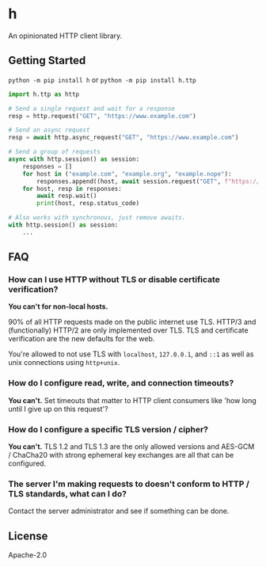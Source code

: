 # h

An opinionated HTTP client library.

## Getting Started

`python -m pip install h` or `python -m pip install h.ttp`

```python
import h.ttp as http

# Send a single request and wait for a response
resp = http.request("GET", "https://www.example.com")

# Send an async request
resp = await http.async_request("GET", "https://www.example.com")

# Send a group of requests
async with http.session() as session:
    responses = []
    for host in ("example.com", "example.org", "example.nope"):
        responses.append((host, await session.request("GET", f"https://{host}")))
    for host, resp in responses:
        await resp.wait()
        print(host, resp.status_code)

# Also works with synchronous, just remove awaits.
with http.session() as session:
    ...
```

## FAQ

### How can I use HTTP without TLS or disable  certificate verification?

**You can't for non-local hosts.**

90% of all HTTP requests made on the public internet use TLS.
HTTP/3 and (functionally) HTTP/2 are only implemented over TLS.
TLS and certificate verification are the new defaults for the web.

You're allowed to not use TLS with `localhost`, `127.0.0.1`, and `::1`
as well as unix connections using `http+unix`.

### How do I configure read, write, and connection timeouts?

**You can't.** Set timeouts that matter to HTTP client consumers
like 'how long until I give up on this request'?

### How do I configure a specific TLS version / cipher?

**You can't.** TLS 1.2 and TLS 1.3 are the only allowed versions
and AES-GCM / ChaCha20 with strong ephemeral key exchanges
are all that can be configured.

### The server I'm making requests to doesn't conform to HTTP / TLS standards, what can I do?

Contact the server administrator and see if something can be done.

## License

Apache-2.0
